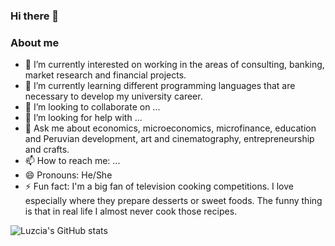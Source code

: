 ### Hi there 👋

### About me

- 🔭 I’m currently interested on working in the areas of consulting, banking, market research and financial projects.
- 🌱 I’m currently learning different programming languages that are necessary to develop my university career. 
- 👯 I’m looking to collaborate on ...
- 🤔 I’m looking for help with ...
- 💬 Ask me about economics, microeconomics, microfinance, education and Peruvian development, art and cinematography, entrepreneurship and crafts.
- 📫 How to reach me: ...
- 😄 Pronouns: He/She
- ⚡ Fun fact: I'm a big fan of television cooking competitions. I love especially where they prepare desserts or sweet foods. The funny thing is that in real life I almost never cook those recipes.

![Luzcia's GitHub stats](https://github-readme-stats.vercel.app/api?username=LuzciaHA&show_icons=true&theme=synthwave)
